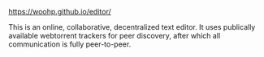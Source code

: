 https://woohp.github.io/editor/

This is an online, collaborative, decentralized text editor. It uses publically available webtorrent trackers for peer discovery, after which all communication is fully peer-to-peer.
